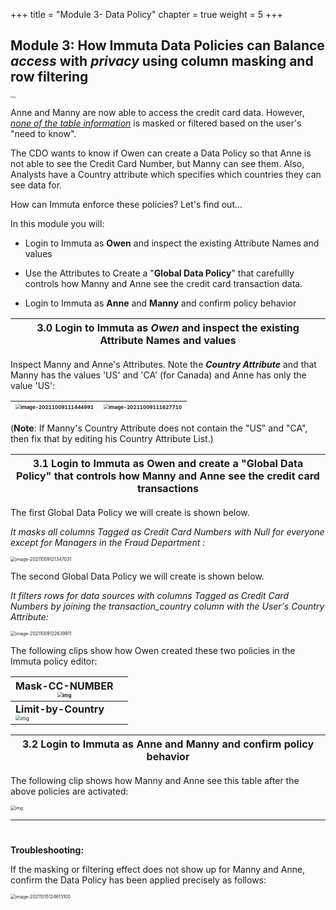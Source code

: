 +++
title = "Module 3- Data Policy"
chapter = true
weight = 5
+++

## **Module 3: How Immuta Data Policies can Balance *access* with *privacy* using column masking and row filtering**

   <img src="https://lh6.googleusercontent.com/QgqI3RqIAcAS5nMW5nBkQNI1OFRlKsczrnJ88IlnnQBwflJEXaI8lml-pERVg2q0x9LOM9XMx4boqktxl1CCjVwbhvx5subaDbz21X6MpTRX5M0UbV31tulNCIDzlhS7E4UZnmsyEiM=s0" alt="img" style="zoom:20%;" />

Anne and Manny are now able to access the credit card data. However, *<u>none of the table information</u>* is masked or filtered based on the user's "need to know". 



The CDO wants to know if Owen can create a Data Policy so that Anne is not able to see the Credit Card Number, but Manny can see them.  Also, Analysts have a Country attribute which specifies which countries they can see data for. 

How can Immuta enforce these policies? Let's find out...

In this module you will:

- Login to Immuta as **Owen** and inspect the existing Attribute Names and values

- Use the Attributes to Create a "**Global Data Policy**" that carefullly controls how Manny and Anne see the credit card transaction data.

- Login to Immuta as **Anne** and **Manny** and confirm policy behavior



| 3.0 Login to Immuta as ***Owen*** and inspect the existing Attribute Names and values |
| ------------------------------------------------------------ |

Inspect Manny and Anne's Attributes. Note the ***Country Attribute*** and that  Manny has the values 'US' and 'CA' (for Canada) and Anne has only the value 'US':

| <img src="/images/gifs/image-20211009111444991.png" alt="image-20211009111444991" style="zoom:50%;" /> | <img src="/images/gifs/image-20211009111627710.png" alt="image-20211009111627710" style="zoom:50%;" /> |
| ------------------------------------------------------------ | ------------------------------------------------------------ |

(**Note**: If Manny's Country Attribute does not contain the "US" and "CA", then fix that by editing his Country Attribute List.)



| 3.1 Login to Immuta as **Owen** and create a "**Global Data Policy**" that controls how Manny and Anne see the credit card transactions |
| ------------------------------------------------------------ |

The first Global Data Policy we will create is shown below. 

*It masks all columns Tagged as Credit Card Numbers with Null for everyone except for Managers in the Fraud Department :*

<img src="/images/gifs/image-20211009121347031.png" alt="image-20211009121347031" style="zoom:50%;" />



The second Global Data Policy we will create is shown below. 

*It filters rows for data sources with columns Tagged as Credit Card Numbers by joining the transaction_country column with the User's Country Attribute:*



<img src="/images/gifs/image-20211009122639911.png" alt="image-20211009122639911" style="zoom:50%;" />

The following clips show how Owen created these two policies in the Immuta policy editor:

| Mask-CC-NUMBER<br /><img src="/images/gifs/2021-10-09%2012.33.22.gif" alt="img" style="zoom:50%;" /> |      |
| ------------------------------------------------------------ | ---- |
| **Limit-by-Country**<br /><img src="/images/gifs/2021-10-09%2012.34.48.gif" alt="img" style="zoom:50%;" /> |      |



| 3.2  Login to Immuta as **Anne** and **Manny** and confirm policy behavior |
| ------------------------------------------------------------ |

The following clip shows how Manny and Anne see this table after the above policies are activated:

<img src="/images/gifs/2021-10-09 12.49.48.gif" alt="img" style="zoom:50%;" />

---

# 

**Troubleshooting:**

If the masking or filtering effect does not show up for Manny and Anne, confirm the Data Policy has been applied precisely as follows:

<img src="/images/gifs/image-20211015124613100.png" alt="image-20211015124613100" style="zoom:50%;" />

